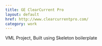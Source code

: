 ```yaml
---
title: GE ClearCurrent Pro
layout: default
href: http://www.clearcurrentpro.com/
category: work
---
```



VML Project, Built using Skeleton boilerplate
